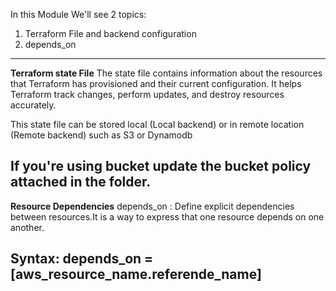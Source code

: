 In this Module We'll see 2 topics:

1.  Terraform File and backend configuration
2. depends_on
-------------------------------------------------------------------------------------------------------
**Terraform state File**
The state file contains information about the resources that Terraform has provisioned and their current configuration. It helps Terraform track changes, perform updates, and destroy resources accurately.

This state file can be stored local (Local backend) or in remote location (Remote backend) such as S3 or Dynamodb 

If you're using bucket update the bucket policy attached in the folder.
-------------------------------------------------------------------------------------------------------
**Resource Dependencies**
depends_on : Define explicit dependencies between resources.It is a way to express that one resource depends on one another.

Syntax: depends_on = [aws_resource_name.referende_name]
--------------------------------------------------------------------------------------------------------